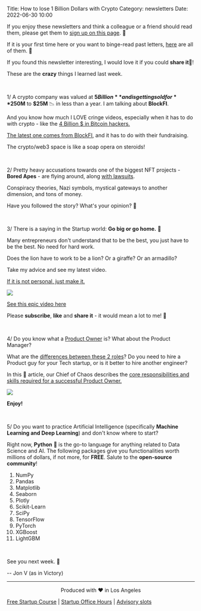 Title: How to lose 1 Billion Dollars with Crypto
Category: newsletters
Date: 2022-06-30 10:00

If you enjoy these newsletters and think a colleague or a friend should read them, please get them to [sign up on this page](https://jon.io/). 📝

If it is your first time here or you want to binge-read past letters, [here](https://jon.io/category/newsletters) are all of them. 📰

If you found this newsletter interesting, I would love it if you could **share it**🔗!

These are the **crazy** things I learned last week.

<br>

1/ A crypto company was valued at **$5 Billion** and is getting sold for **$250M** to **$25M** 📉 in less than a year. I am talking about **BlockFI**.

And you know how much I LOVE cringe videos, especially when it has to do with crypto - like the [4 Billion $ in Bitcoin hackers.](https://jon.io/the-hackers-that-were-really-rappers-and-job-security)

[The latest one comes from BlockFI](https://twitter.com/gordolven/status/1540846274055786496?s=20&t=JbmtM1_SpQ4bPTp0m6Fpig), and it has to do with their fundraising.

The crypto/web3 space is like a soap opera on steroids!

<br>

2/ Pretty heavy accusations towards one of the biggest NFT projects - **Bored Apes** - are flying around, along [with lawsuits](https://decrypt.co/103799/bored-ape-founders-nazi-disinformation-campaign-demented-troll).

Conspiracy theories, Nazi symbols, mystical gateways to another dimension, and tons of money.

Have you followed the story? What's your opinion? 🤔

<br>

3/ There is a saying in the Startup world: **Go big or go home.** 🚀

Many entrepreneurs don't understand that to be the best, you just have to be the best. No need for hard work.

Does the lion have to work to be a lion? Or a giraffe? Or an armadillo?

Take my advice and see my latest video.

[If it is not personal, just make it.](https://youtu.be/Q4aOEiuClsM)

![](https://sendfoxprod.b-cdn.net/media/PQpb4a6aHsx4u6Ot7uYoLLN5d3RAsB1PKO79cdHF16325)

[See this epic video here](https://youtu.be/Q4aOEiuClsM)

Please **subscribe**, **like** and **share it** - it would mean a lot to me! 🙏

<br>

4/ Do you know what a [Product Owner](https://www.scrum.org/resources/what-is-a-product-owner) is? What about the Product Manager? 

What are the [differences between these 2 roles](https://www.productplan.com/learn/product-manager-vs-product-owner/)? Do you need to hire a Product guy for your Tech startup, or is it better to hire another engineer?

In this 📰 article, our Chief of Chaos describes the [core responsibilities and skills required for a successful Product Owner.](https://medium.com/@papaemman.pan/what-is-a-product-owner-po-86f800f479cb)

![](https://sendfoxprod.b-cdn.net/media/Lmenz0OIyTIZlp4CbjZHIFYqWjQKwH62Wx4f2Z7e16325)

**Enjoy!**

<br>

5/ Do you want to practice Artificial Intelligence (specifically **Machine Learning and Deep Learning**) and don't know where to start?

Right now, **Python** 🐍 is the go-to language for anything related to Data Science and AI. The following packages give you functionalities worth millions of dollars, if not more, for **FREE**. Salute to the **open-source community**!

1. NumPy
2. Pandas
3. Matplotlib
4. Seaborn
5. Plotly
6. Scikit-Learn
7. SciPy
8. TensorFlow
9. PyTorch
10. XGBoost
11. LightGBM

<br>

See you next week. 🚀

-- Jon V (as in Victory)

---

<div align="center">
  Produced with ❤️ in Los Angeles
</div>


[Free Startup Course](https://jon.io/pages/built-to-fail) | [Startup Office Hours](https://jon.io/startup-office-hours) | [Advisory slots](https://jon.io/advisory)
